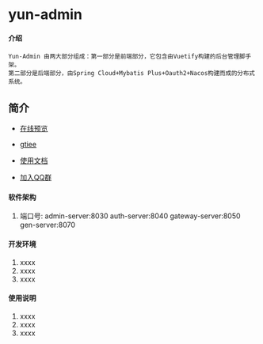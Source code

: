# yun-admin

#### 介绍
    Yun-Admin 由两大部分组成：第一部分是前端部分，它包含由Vuetify构建的后台管理脚手架。
    第二部分是后端部分，由Spring Cloud+Mybatis Plus+Oauth2+Nacos构建而成的分布式系统。
## 简介

- [在线预览](https://yun-admin.cn)

- [gtiee](https://gitee.com/lyj1995/yun-admin)

- [使用文档](https://yun-admin.cn/docs)

- [加入QQ群](https://jq.qq.com/?_wv=1027&k=5wLczSg)

#### 软件架构
1. 端口号:
    admin-server:8030
    auth-server:8040
    gateway-server:8050
    gen-server:8070

#### 开发环境

1. xxxx
2. xxxx
3. xxxx

#### 使用说明

1. xxxx
2. xxxx
3. xxxx